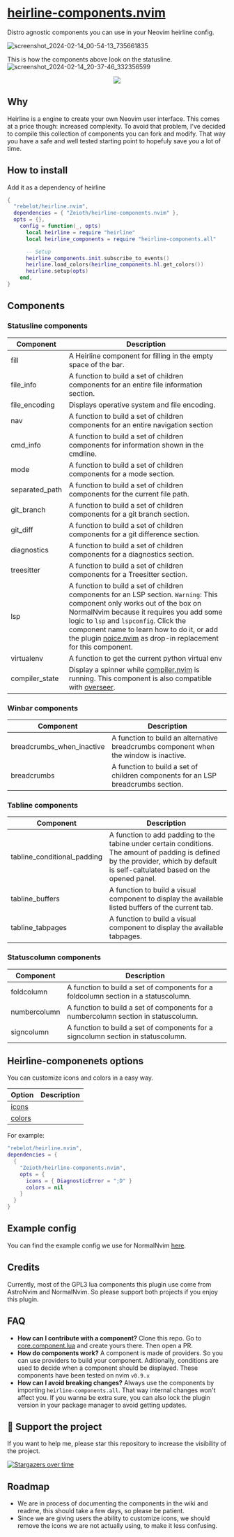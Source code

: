# [heirline-components.nvim](https://github.com/Zeioth/heirline-components.nvim)
Distro agnostic components you can use in your Neovim heirline config.

![screenshot_2024-02-14_00-54-13_735661835](https://github.com/Zeioth/heirline-components.nvim/assets/3357792/f6d732f9-48b4-46e7-a15d-9fc03c68d434)

This is how the components above look on the statusline.
![screenshot_2024-02-14_20-37-46_332356599](https://github.com/Zeioth/heirline-components.nvim/assets/3357792/c478a48a-bfb8-4fa4-8d6e-2dedaeb8190e)

<div align="center">
  <a href="https://discord.gg/ymcMaSnq7d" rel="nofollow">
      <img src="https://img.shields.io/discord/1121138836525813760?color=azure&labelColor=6DC2A4&logo=discord&logoColor=black&label=Join the discord server&style=for-the-badge" data-canonical-src="https://img.shields.io/discord/1121138836525813760">
    </a>
</div>

## Why
Heirline is a engine to create your own Neovim user interface. This comes at a price though: increased complexity. To avoid that problem, I've decided to compile this collection of components you can fork and modify. That way you have a safe and well tested starting point to hopefuly save you a lot of time.

## How to install
Add it as a dependency of heirline

```lua
{
  "rebelot/heirline.nvim",
  dependencies = { "Zeioth/heirline-components.nvim" },
  opts = {},
    config = function(_, opts)
      local heirline = require "heirline"
      local heirline_components = require "heirline-components.all"

      -- Setup
      heirline_components.init.subscribe_to_events()
      heirline.load_colors(heirline_components.hl.get_colors())
      heirline.setup(opts)
    end,
}
```

## Components
### Statusline components

| Component | Description |
|-----------|-------------|
| fill | A Heirline component for filling in the empty space of the bar. |
| file_info | A function to build a set of children components for an entire file information section. |
| file_encoding | Displays operative system and file encoding. |
| nav | A function to build a set of children components for an entire navigation section |
| cmd_info | A function to build a set of children components for information shown in the cmdline. |
| mode | A function to build a set of children components for a mode section. |
| separated_path | A function to build a set of children components for the current file path. |
| git_branch | A function to build a set of children components for a git branch section. |
| git_diff | A function to build a set of children components for a git difference section. |
| diagnostics | A function to build a set of children components for a diagnostics section. |
| treesitter | A function to build a set of children components for a Treesitter section. |
| lsp | A function to build a set of children components for an LSP section. `Warning`: This component only works out of the box on NormalNvim because it requires you add some logic to `lsp` and `lspconfig`. Click the component name to learn how to do it, or add the plugin [noice.nvim](https://github.com/folke/noice.nvim) as drop-in replacement for this component. |
| virtualenv | A function to get the current python virtual env |
| compiler_state | Display a spinner while [compiler.nvim](https://github.com/Zeioth/compiler.nvim) is running. This component is also compatible with [overseer](https://github.com/stevearc/overseer.nvim). |

### Winbar components

| Component | Description |
|-----------|-------------|
| breadcrumbs_when_inactive | A function to build an alternative breadcrumbs component when the window is inactive. |
| breadcrumbs | A function to build a set of children components for an LSP breadcrumbs section. |

### Tabline components

| Component | Description |
|-----------|-------------|
| tabline_conditional_padding | A function to add padding to the tabine under certain conditions. The amount of padding is defined by the provider, which by default is self-caltulated based on the opened panel. |
| tabline_buffers | A function to build a visual component to display the available listed buffers of the current tab. |
| tabline_tabpages | A function to build a visual component to display the available tabpages. |

### Statuscolumn components

| Component | Description |
|-----------|-------------|
| foldcolumn | A function to build a set of components for a foldcolumn section in a statuscolumn. |
| numbercolumn | A function to build a set of components for a numbercolumn section in statuscolumn. |
| signcolumn | A function to build a set of components for a signcolumn section in statuscolumn. |

## Heirline-componenets options
You can customize icons and colors in a easy way.

| Option | Description |
|--------|-------------|
| [icons](https://github.com/Zeioth/heirline-components.nvim/wiki/icons) |
| [colors](https://github.com/Zeioth/heirline-components.nvim/wiki/colors) |

For example:
```lua
"rebelot/heirline.nvim",
dependencies = {
  {
    "Zeioth/heirline-components.nvim",
    opts = {
      icons = { DiagnosticError = ";D" }
      colors = nil
    }
  }
}
```

## Example config
You can find the example config we use for NormalNvim [here](https://github.com/NormalNvim/NormalNvim/blob/98be877c6bac59dff495f5c6aabe4e20832bdb90/lua/plugins/2-ui.lua#L282).

## Credits
Currently, most of the GPL3 lua components this plugin use come from AstroNvim and NormalNvim. So please support both projects if you enjoy this plugin.

## FAQ
* **How can I contribute with a component?** Clone this repo. Go to [core.component.lua](https://github.com/Zeioth/heirline-components.nvim/blob/main/lua/heirline-components/core/component.lua) and create yours there. Then open a PR.
* **How do components work?** A component is made of providers. So you can use providers to build your component. Aditionally, conditions are used to decide when a component should be displayed. These components have been tested on nvim `v0.9.x`
* **How can I avoid breaking changes?** Always use the components by importing `heirline-components.all`. That way internal changes won't affect you. If you wanna be extra sure, you can also lock the plugin version in your package manager to avoid getting updates.

## 🌟 Support the project
If you want to help me, please star this repository to increase the visibility of the project.

[![Stargazers over time](https://starchart.cc/Zeioth/heirline-components.nvim.svg)](https://starchart.cc/Zeioth/heirline-components.nvim)

## Roadmap
* We are in process of documenting the components in the wiki and readme, this should take a few days, so please be patient.
* Since we are giving users the ability to customize icons, we should remove the icons we are not actually using, to make it less confusing.
